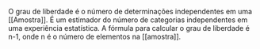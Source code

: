 O grau de liberdade é o número de determinações independentes em uma [[Amostra]]. É um estimador do número de categorias independentes em uma experiência estatística. A fórmula para calcular o grau de liberdade é n-1, onde n é o número de elementos na [[amostra]].